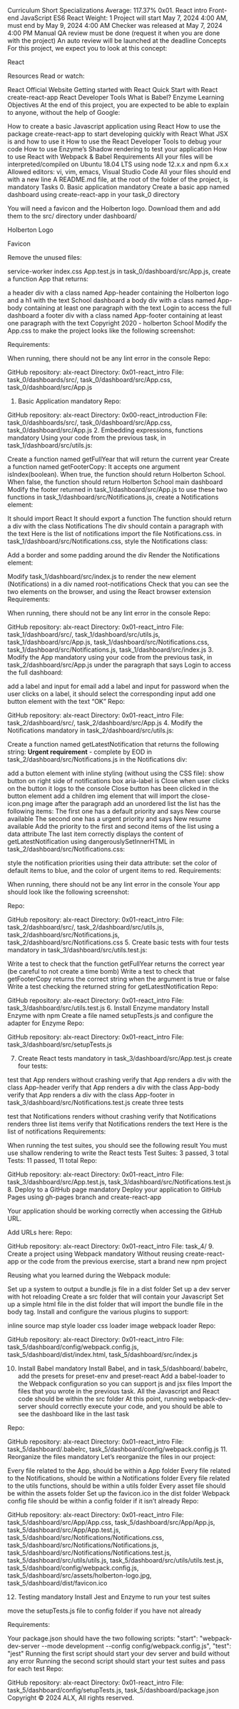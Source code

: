 
Curriculum
Short Specializations
Average: 117.37%
0x01. React intro
Front-end
JavaScript
ES6
React
 Weight: 1
 Project will start May 7, 2024 4:00 AM, must end by May 9, 2024 4:00 AM
 Checker was released at May 7, 2024 4:00 PM
 Manual QA review must be done (request it when you are done with the project)
 An auto review will be launched at the deadline
Concepts
For this project, we expect you to look at this concept:

React


Resources
Read or watch:

React Official Website
Getting started with React
Quick Start with React
create-react-app
React Developer Tools
What is Babel?
Enzyme
Learning Objectives
At the end of this project, you are expected to be able to explain to anyone, without the help of Google:

How to create a basic Javascript application using React
How to use the package create-react-app to start developing quickly with React
What JSX is and how to use it
How to use the React Developer Tools to debug your code
How to use Enzyme’s Shadow rendering to test your application
How to use React with Webpack & Babel
Requirements
All your files will be interpreted/compiled on Ubuntu 18.04 LTS using node 12.x.x and npm 6.x.x
Allowed editors: vi, vim, emacs, Visual Studio Code
All your files should end with a new line
A README.md file, at the root of the folder of the project, is mandatory
Tasks
0. Basic application
mandatory
Create a basic app named dashboard using create-react-app in your task_0 directory

You will need a favicon and the Holberton logo. Download them and add them to the src/ directory under dashboard/

Holberton Logo



Favicon



Remove the unused files:

service-worker
index.css
App.test.js
in task_0/dashboard/src/App.js, create a function App that returns:

a header div with a class named App-header containing the Holberton logo and a h1 with the text School dashboard
a body div with a class named App-body containing at least one paragraph with the text Login to access the full dashboard
a footer div with a class named App-footer containing at least one paragraph with the text Copyright 2020 - holberton School
Modify the App.css to make the project looks like the following screenshot:



Requirements:

When running, there should not be any lint error in the console
Repo:

GitHub repository: alx-react
Directory: 0x01-react_intro
File: task_0/dashboards/src/, task_0/dashboard/src/App.css, task_0/dashboard/src/App.js
 
1. Basic Application
mandatory
Repo:

GitHub repository: alx-react
Directory: 0x00-react_introduction
File: task_0/dashboards/src/, task_0/dashboard/src/App.css, task_0/dashboard/src/App.js
2. Embedding expressions, functions
mandatory
Using your code from the previous task, in task_1/dashboard/src/utils.js:

Create a function named getFullYear that will return the current year
Create a function named getFooterCopy:
It accepts one argument isIndex(boolean). When true, the function should return Holberton School. When false, the function should return Holberton School main dashboard
Modify the footer returned in task_1/dashboard/src/App.js to use these two functions
in task_1/dashboard/src/Notifications.js, create a Notifications element:

It should import React
It should export a function
The function should return a div with the class Notifications
The div should contain a paragraph with the text Here is the list of notifications
import the file Notifications.css.
in task_1/dashboard/src/Notifications.css, style the Notifications class:

Add a border and some padding around the div
Render the Notifications element:

Modify task_1/dashboard/src/index.js to render the new element (Notifications) in a div named root-notifications
Check that you can see the two elements on the browser, and using the React browser extension
Requirements:

When running, there should not be any lint error in the console
Repo:

GitHub repository: alx-react
Directory: 0x01-react_intro
File: task_1/dashboard/src/, task_1/dashboard/src/utils.js, task_1/dashboard/src/App.js, task_1/dashboard/src/Notifications.css, task_1/dashboard/src/Notifications.js, task_1/dashboard/src/index.js
3. Modify the App
mandatory
using your code from the previous task, in task_2/dashboard/src/App.js under the paragraph that says Login to access the full dashboard:

add a label and input for email
add a label and input for password
when the user clicks on a label, it should select the corresponding input
add one button element with the text “OK”
Repo:

GitHub repository: alx-react
Directory: 0x01-react_intro
File: task_2/dashboard/src/, task_2/dashboard/src/App.js
4. Modify the Notifications
mandatory
in task_2/dashboard/src/utils.js:

Create a function named getLatestNotification that returns the following string: <strong>Urgent requirement</strong> - complete by EOD
in task_2/dashboard/src/Notifications.js in the Notifications div:

add a button element with inline styling (without using the CSS file):
show button on right side of notifications box
aria-label is Close
when user clicks on the button it logs to the console Close button has been clicked
in the button element add a children img element that will import the close-icon.png image
after the paragraph add an unordered list
the list has the following items:
The first one has a default priority and says New course available
The second one has a urgent priority and says New resume available
Add the priority to the first and second items of the list using a data attribute
The last item correctly displays the content of getLatestNotification using dangerouslySetInnerHTML
in task_2/dashboard/src/Notifications.css:

style the notification priorities using their data attribute: set the color of default items to blue, and the color of urgent items to red.
Requirements:

When running, there should not be any lint error in the console
Your app should look like the following screenshot:


Repo:

GitHub repository: alx-react
Directory: 0x01-react_intro
File: task_2/dashboard/src/, task_2/dashboard/src/utils.js, task_2/dashboard/src/Notifications.js, task_2/dashboard/src/Notifications.css
5. Create basic tests with four tests
mandatory
in task_3/dashboard/src/utils.test.js:

Write a test to check that the function getFullYear returns the correct year (be careful to not create a time bomb)
Write a test to check that getFooterCopy returns the correct string when the argument is true or false
Write a test checking the returned string for getLatestNotification
Repo:

GitHub repository: alx-react
Directory: 0x01-react_intro
File: task_3/dashboard/src/utils.test.js
6. Install Enzyme
mandatory
Install Enzyme with npm
Create a file named setupTests.js and configure the adapter for Enzyme
Repo:

GitHub repository: alx-react
Directory: 0x01-react_intro
File: task_3/dashboard/src/setupTests.js
 
7. Create React tests
mandatory
in task_3/dashboard/src/App.test.js create four tests:

test that App renders without crashing
verify that App renders a div with the class App-header
verify that App renders a div with the class App-body
verify that App renders a div with the class App-footer
in task_3/dashboard/src/Notifications.test.js create three tests

test that Notifications renders without crashing
verify that Notifications renders three list items
verify that Notifications renders the text Here is the list of notifications
Requirements:

When running the test suites, you should see the following result
You must use shallow rendering to write the React tests
Test Suites: 3 passed, 3 total
Tests: 11 passed, 11 total
Repo:

GitHub repository: alx-react
Directory: 0x01-react_intro
File: task_3/dashboard/src/App.test.js, task_3/dashboard/src/Notifications.test.js
8. Deploy to a GitHub page
mandatory
Deploy your application to GitHub Pages using gh-pages branch and create-react-app

Your application should be working correctly when accessing the GitHub URL.

Add URLs here:
Repo:

GitHub repository: alx-react
Directory: 0x01-react_intro
File: task_4/
9. Create a project using Webpack
mandatory
Without reusing create-react-app or the code from the previous exercise, start a brand new npm project

Reusing what you learned during the Webpack module:

Set up a system to output a bundle.js file in a dist folder
Set up a dev server with hot reloading
Create a src folder that will contain your Javascript
Set up a simple html file in the dist folder that will import the bundle file in the body tag.
Install and configure the various plugins to support:

inline source map
style loader
css loader
image webpack loader
Repo:

GitHub repository: alx-react
Directory: 0x01-react_intro
File: task_5/dashboard/config/webpack.config.js, task_5/dashboard/dist/index.html, task_5/dashboard/src/index.js
 
10. Install Babel
mandatory
Install Babel, and in task_5/dashboard/.babelrc, add the presets for preset-env and preset-react
Add a babel-loader to the Webpack configuration so you can support js and jsx files
Import the files that you wrote in the previous task. All the Javascript and React code should be within the src folder
At this point, running webpack-dev-server should correctly execute your code, and you should be able to see the dashboard like in the last task

Repo:

GitHub repository: alx-react
Directory: 0x01-react_intro
File: task_5/dashboard/.babelrc, task_5/dashboard/config/webpack.config.js
11. Reorganize the files
mandatory
Let’s reorganize the files in our project:

Every file related to the App, should be within a App folder
Every file related to the Notifications, should be within a Notifications folder
Every file related to the utils functions, should be within a utils folder
Every asset file should be within the assets folder
Set up the favicon.ico in the dist folder
Webpack config file should be within a config folder if it isn’t already
Repo:

GitHub repository: alx-react
Directory: 0x01-react_intro
File: task_5/dashboard/src/App/App.css, task_5/dashboard/src/App/App.js, task_5/dashboard/src/App/App.test.js, task_5/dashboard/src/Notifications/Notifications.css, task_5/dashboard/src/Notifications/Notifications.js, task_5/dashboard/src/Notifications/Notifications.test.js, task_5/dashboard/src/utils/utils.js, task_5/dashboard/src/utils/utils.test.js, task_5/dashboard/config/webpack.config.js, task_5/dashboard/src/assets/holberton-logo.jpg, task_5/dashboard/dist/favicon.ico
 
12. Testing
mandatory
Install Jest and Enzyme to run your test suites

move the setupTests.js file to config folder if you have not already

Requirements:

Your package.json should have the two following scripts:
    "start": "webpack-dev-server --mode development --config config/webpack.config.js",
    "test": "jest"
Running the first script should start your dev server and build without any error
Running the second script should start your test suites and pass for each test
Repo:

GitHub repository: alx-react
Directory: 0x01-react_intro
File: task_5/dashboard/config/setupTests.js, task_5/dashboard/package.json
Copyright © 2024 ALX, All rights reserved.
